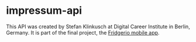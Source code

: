 # impressum-api

This API was created by Stefan Klinkusch at Digital Career Institute in Berlin, Germany. It is part of the final project, the [Fridgerio mobile app](https://github.com/FBW-12/Fridgerio).
